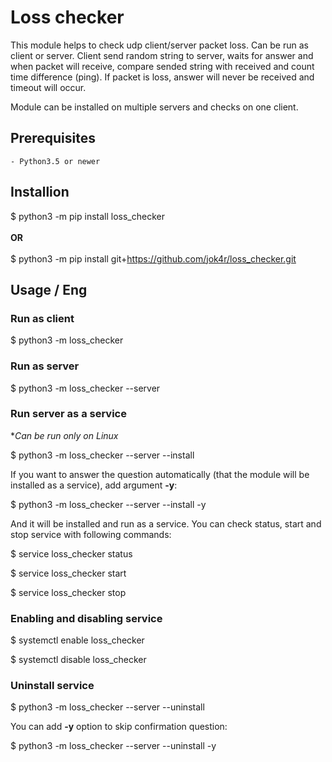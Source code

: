 # Loss checker

This module helps to check udp client/server packet loss. Can be run as client or server. Client send random string to server, waits for answer and when packet will receive, compare sended string with received and count time difference (ping). If packet is loss, answer will never be received and timeout will occur.

Module can be installed on multiple servers and checks on one client.

## Prerequisites

	- Python3.5 or newer

## Installion
$ python3 -m pip install loss_checker<br /><br />
**OR**<br /><br />
$ python3 -m pip install git+https://github.com/jok4r/loss_checker.git

## Usage / Eng

### Run as client

$ python3 -m loss_checker

### Run as server

$ python3 -m loss_checker --server


### Run server as a service

\**Can be run only on Linux*

$ python3 -m loss_checker --server --install

If you want to answer the question automatically (that the module will be installed as a service), add argument **-y**:

$ python3 -m loss_checker --server --install -y

And it will be installed and run as a service. You can check status, start and stop service with following commands:

$ service loss_checker status

$ service loss_checker start

$ service loss_checker stop

### Enabling and disabling service

$ systemctl enable loss_checker

$ systemctl disable loss_checker

### Uninstall service

$ python3 -m loss_checker --server --uninstall

You can add **-y** option to skip confirmation question:

$ python3 -m loss_checker --server --uninstall -y
